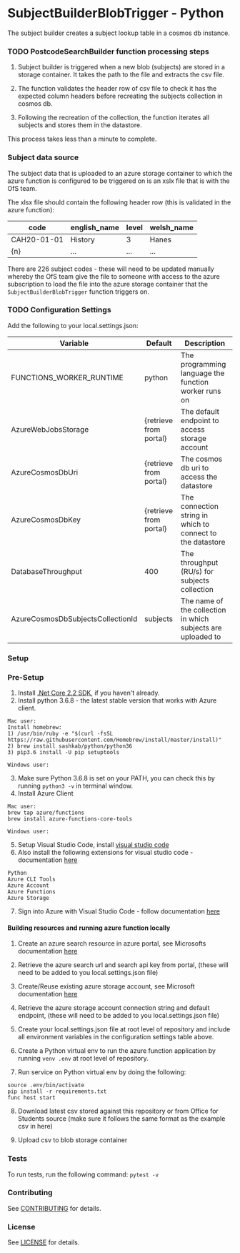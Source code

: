 SubjectBuilderBlobTrigger - Python
=========================================
The subject builder creates a subject lookup table in a cosmos db instance.

### TODO PostcodeSearchBuilder function processing steps

1. Subject builder is triggered when a new blob (subjects) are stored in a storage container. It takes the path to the file and extracts the csv file.

2. The function validates the header row of csv file to check it has the expected column headers before recreating the subjects collection in cosmos db.

3. Following the recreation of the collection, the function iterates all subjects and stores them in the datastore.

This process takes less than a minute to complete.

### Subject data source

The subject data that is uploaded to an azure storage container to which the azure function is configured to be triggered on is an xslx file that is with the OfS team.

The xlsx file should contain the following header row (this is validated in the azure function):

| code        | english_name | level | welsh_name |
| ----------- | ------------ | ----- | -----------|
| CAH20-01-01 | History      | 3     | Hanes      |
| {n}         | ...          | ...   | ...        |

There are 226 subject codes - these will need to be updated manually whereby the OfS team give the file to someone with access to the azure subscription to load the file into the azure storage container that the `SubjectBuilderBlobTrigger` function triggers on.

### TODO Configuration Settings

Add the following to your local.settings.json:

| Variable                            | Default                | Description                                                  |
| ----------------------------------- | ---------------------- | ------------------------------------------------------------ |
| FUNCTIONS_WORKER_RUNTIME            | python                 | The programming language the function worker runs on         |
| AzureWebJobsStorage                 | {retrieve from portal} | The default endpoint to access storage account               |
| AzureCosmosDbUri                    | {retrieve from portal} | The cosmos db uri to access the datastore                    |
| AzureCosmosDbKey                    | {retrieve from portal} | The connection string in which to connect to the datastore   |
| DatabaseThroughput                  | 400                    | The throughput (RU/s) for subjects collection                |
| AzureCosmosDbSubjectsCollectionId   | subjects               | The name of the collection in which subjects are uploaded to |

### Setup

### Pre-Setup

1) Install [.Net Core 2.2 SDK](https://dotnet.microsoft.com/download), if you haven't already.
2) Install python 3.6.8 - the latest stable version that works with Azure client.
```
Mac user:
Install homebrew:
1) /usr/bin/ruby -e "$(curl -fsSL https://raw.githubusercontent.com/Homebrew/install/master/install)"
2) brew install sashkab/python/python36
3) pip3.6 install -U pip setuptools

Windows user:
```
3) Make sure Python 3.6.8 is set on your PATH, you can check this by running `python3 -v` in terminal window.
4) Install Azure Client
```
Mac user:
brew tap azure/functions
brew install azure-functions-core-tools

Windows user:
```
5) Setup Visual Studio Code, install [visual studio code](https://code.visualstudio.com/)
6) Also install the following extensions for visual studio code - documentation [here](https://code.visualstudio.com/docs/editor/extension-gallery)

```
Python
Azure CLI Tools
Azure Account
Azure Functions
Azure Storage
```

7) Sign into Azure with Visual Studio Code - follow documentation [here](https://docs.microsoft.com/en-us/azure/azure-functions/tutorial-vs-code-serverless-python#_sign-in-to-azure)

#### Building resources and running azure function locally

1) Create an azure search resource in azure portal, see Microsofts documentation [here](https://docs.microsoft.com/en-us/azure/search/search-create-service-portal)

2) Retrieve the azure search url and search api key from portal, (these will need to be added to you local.settings.json file)

3) Create/Reuse existing azure storage account, see Microsoft documentation [here](https://docs.microsoft.com/en-us/azure/storage/common/storage-quickstart-create-account?tabs=azure-portal)

4) Retrieve the azure storage account connection string and default endpoint, (these will need to be added to you local.settings.json file)

5) Create your local.settings.json file at root level of repository and include all environment variables in the configuration settings table above.

6) Create a Python virtual env to run the azure function application by running `venv .env` at root level of repository.

7) Run service on Python virtual env by doing the following:
```
source .env/bin/activate
pip install -r requirements.txt
func host start
```

8) Download latest csv stored against this repository or from Office for Students source (make sure it follows the same format as the example csv in here)

9) Upload csv to blob storage container

### Tests

To run tests, run the following command: `pytest -v`

### Contributing

See [CONTRIBUTING](CONTRIBUTING.md) for details.

### License

See [LICENSE](LICENSE.md) for details.

